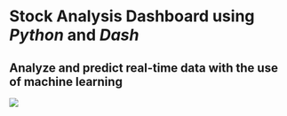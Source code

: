 ﻿# Stock Analysis Dashboard using _Python_ and _Dash_
 ## Analyze and predict real-time data with the use of machine learning
 
 ![](https://github.com/jbacl/myrender-stockmarket-app/blob/main/src/assets/stock.gif)
